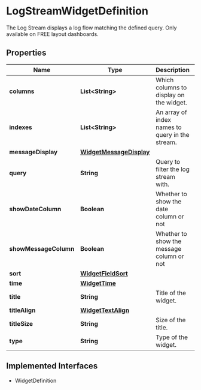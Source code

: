 

# LogStreamWidgetDefinition

The Log Stream displays a log flow matching the defined query. Only available on FREE layout dashboards.
## Properties

Name | Type | Description | Notes
------------ | ------------- | ------------- | -------------
**columns** | **List&lt;String&gt;** | Which columns to display on the widget. |  [optional]
**indexes** | **List&lt;String&gt;** | An array of index names to query in the stream. |  [optional]
**messageDisplay** | [**WidgetMessageDisplay**](WidgetMessageDisplay.md) |  |  [optional]
**query** | **String** | Query to filter the log stream with. |  [optional]
**showDateColumn** | **Boolean** | Whether to show the date column or not |  [optional]
**showMessageColumn** | **Boolean** | Whether to show the message column or not |  [optional]
**sort** | [**WidgetFieldSort**](WidgetFieldSort.md) |  |  [optional]
**time** | [**WidgetTime**](WidgetTime.md) |  |  [optional]
**title** | **String** | Title of the widget. |  [optional]
**titleAlign** | [**WidgetTextAlign**](WidgetTextAlign.md) |  |  [optional]
**titleSize** | **String** | Size of the title. |  [optional]
**type** | **String** | Type of the widget. |  [readonly]


## Implemented Interfaces

* WidgetDefinition


